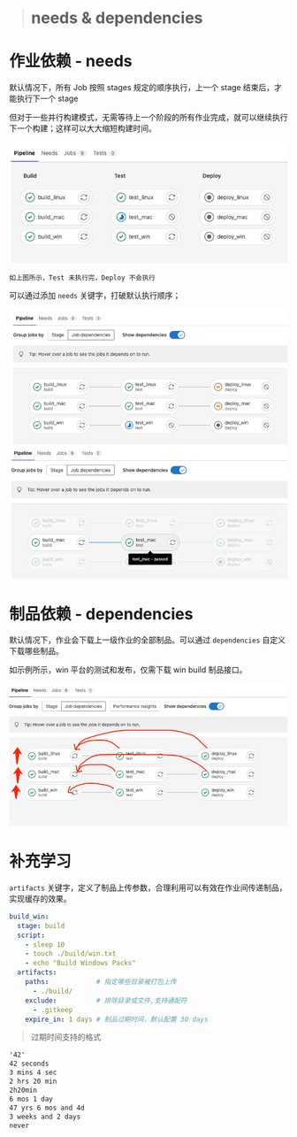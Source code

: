 > # needs & dependencies

# 作业依赖 - needs

默认情况下，所有 Job 按照 stages 规定的顺序执行，上一个 stage 结束后，才能执行下一个 stage

但对于一些并行构建模式，无需等待上一个阶段的所有作业完成，就可以继续执行下一个构建；这样可以大大缩短构建时间。

![](./images/default-pipline.png)

`如上图所示，Test 未执行完，Deploy 不会执行`

可以通过添加 `needs` 关键字，打破默认执行顺序；

![](./images/needs.png)
![](./images/needs-hover.png)


# 制品依赖 - dependencies

默认情况下，作业会下载上一级作业的全部制品。可以通过 `dependencies` 自定义下载哪些制品。

如示例所示，win 平台的测试和发布，仅需下载 win build 制品接口。

![](./images/depencies.png)


# 补充学习

`artifacts` 关键字，定义了制品上传参数，合理利用可以有效在作业间传递制品，实现缓存的效果。

```yaml
build_win:
  stage: build
  script:
    - sleep 10
    - touch ./build/win.txt
    - echo "Build Windows Packs"
  artifacts:
    paths:            # 指定哪些目录被打包上传
      - ./build/
    exclude:          # 排除目录或文件,支持通配符
      - .gitkeep
    expire_in: 1 days # 制品过期时间，默认配置 30 days
```


> 过期时间支持的格式
```text
'42'
42 seconds
3 mins 4 sec
2 hrs 20 min
2h20min
6 mos 1 day
47 yrs 6 mos and 4d
3 weeks and 2 days
never
```